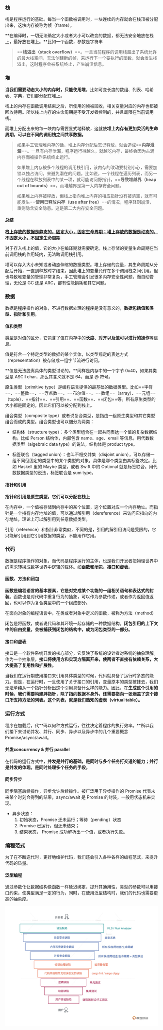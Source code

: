 ### 栈

栈是程序运行的基础。每当一个函数被调用时，一块连续的内存就会在栈顶被分配出来，这块内存被称为帧（frame）。

**在编译时，一切无法确定大小或者大小可以改变的数据，都无法安全地放在栈上，最好放在堆上。**比如一个函数，参数是字符串

>  ==**栈溢出（stack overflow）**==。一旦当前程序的调用栈超出了系统允许的最大栈空间，无法创建新的帧，来运行下一个要执行的函数，就会发生栈溢出，这时程序会被系统终止，产生崩溃信息。



### 堆

**当我们需要动态大小的内存时，只能使用堆**，比如可变长度的数组、列表、哈希表、字典，它们都分配在堆上。

栈上的内存在函数调用结束之后，所使用的帧被回收，相关变量对应的内存也都被回收待用。所以栈上内存的生命周期是不受开发者控制的，并且局限在当前调用栈。

而堆上分配出来的每一块内存需要显式地释放，这就使**堆上内存有更加灵活的生命周期，可以在不同的调用栈之间共享数据。**

> 如果手工管理堆内存的话，堆上内存分配后忘记释放，就会造成==**内存泄漏**==。一旦有内存泄漏，程序运行得越久，就越吃内存，最终会因为占满内存而被操作系统终止运行。
>
> 如果堆上内存被多个线程的调用栈引用，该内存的改动要特别小心，需要加锁以独占访问，来避免潜在的问题。比如说，一个线程在遍历列表，而另一个线程在释放列表中的某一项，就可能访问野指针，==**导致堆越界（heap out of bounds）**==。而堆越界是第一大内存安全问题。
>
> 如果堆上内存被释放，但栈上指向堆上内存的相应指针没有被清空，就有可能发生==**使用已释放内存（use after free）**==的情况，程序轻则崩溃，重则隐含安全隐患。这是第二大内存安全问题。

#### 总结

<u>**栈上存放的数据是静态的，固定大小，固定生命周期；堆上存放的数据是动态的，不固定大小，不固定生命周期**</u>

对于存入栈上的值，它的大小在编译期就需要确定。栈上存储的变量生命周期在当前调用栈的作用域内，无法跨调用栈引用。

堆可以存入大小未知或者动态伸缩的数据类型。堆上存储的变量，其生命周期从分配后开始，一直到释放时才结束，因此堆上的变量允许在多个调用栈之间引用。但也导致堆变量的管理非常复杂，手工管理会引发很多内存安全性问题，而自动管理，无论是 GC 还是 ARC，都有性能损耗和其它问题。



### 数据

数据是程序操作的对象，不进行数据处理的程序是没有意义的，**数据包括值和类型、指针和引用**。



#### 值和类型

类型是对值的区分，它包含了值在内存中的**长度、对齐以及值可以进行的操作**等信息。

值是符合一个特定类型的数据的某个实体，以类型规定的表达方式（representation）被存储成一组字节流进行访问。

**值是无法脱离具体的类型讨论的。**同样是内存中的一个字节 0x40，如果其类型是 ASCII char，那么其含义就不是 64，而是 @ 符号。

原生类型（primitive type）是编程语言提供的最基础的数据类型。比如==字符==、==整数==、==浮点数==、==布尔值==、==数组==（array）、==元组==（tuple）、==指针==、==引用==、==函数==、==闭包==等。所有原生类型的大小都是固定的，因此它们可以被分配到栈上。

组合类型（composite type）或者说复合类型，是指由一组原生类型和其它类型组合而成的类型。组合类型也可以细分为两类：

* 结构体（structure type）：多个类型组合在一起共同表达一个值的复杂数据结构。比如 Person 结构体，内部包含 name、age、email 等信息。用代数数据类型（algebraic data type）的说法，结构体是 product type。

* 标签联合（tagged union）：也叫不相交并集（disjoint union），可以存储一组不同但固定的类型中的某个类型的对象，具体是哪个类型由其标签决定。比如 Haskell 里的 Maybe 类型，或者 Swift 中的 Optional 就是标签联合。用代数数据类型的说法，标签联合是 sum type。



#### 指针和引用

**指针和引用是原生类型，它们可以分配在栈上**

在内存中，一个值被存储到内存中的某个位置，这个位置对应一个内存地址。而指针是一个持有内存地址的值，可以通过解引用（dereference）来访问它指向的内存地址，理论上可以解引用到任意数据类型。

引用（reference）和指针非常类似，不同的是，引用的解引用访问是受限的，它只能解引用到它引用数据的类型，不能用作它用。

### 代码

数据是程序操作的对象，而代码是程序运行的主体，也是我们开发者把物理世界中的需求转换成数字世界中逻辑的载体。如**函数和闭包、接口和虚表**。



#### 函数、方法和闭包

**函数是编程语言的基本要素，它是对完成某个功能的一组相关语句和表达式的封装**。函数也是对代码中重复行为的抽象，可以作为参数传递，或者作为返回值返回，也可以作为复合类型中的一个组成部分。

在面向对象的编程语言中，在类或者对象中定义的函数，被称为方法（method）

闭包是将函数，或者说代码和其环境一起存储的一种数据结构。**闭包引用的上下文中的自由变量，会被捕获到闭包的结构中，成为闭包类型的一部分。**



#### 接口和虚表

接口是一个软件系统开发的核心部分，它反映了系统的设计者对系统的抽象理解。作为一个抽象层，**接口将使用方和实现方隔离开来，使两者不直接有依赖关系，大大提高了复用性和扩展性。**

当我们在运行期使用接口来引用具体类型的时候，代码就具备了运行时多态的能力。但是，在运行时，一旦使用了关于接口的引用，变量原本的类型被抹去，我们无法单纯从一个指针分析出这个引用具备什么样的能力。因此，在**生成这个引用的时候，我们需要构建胖指针，除了指向数据本身外，还需要指向一张涵盖了这个接口所支持方法的列表。这个列表，就是我们熟知的虚表（virtual table）。**



### 运行方式

程序在加载后，代**码以何种方式运行，往往决定着程序的执行效率。**所以我们接下来讨论并发、并行、同步、异步以及异步中的几个重要概念 Promise/async/await。

#### 并发concurrency & 并行 parallel

在代码的运行方式中，**并发是并行的基础，是同时与多个任务打交道的能力；并行是并发的体现，是同时处理多个任务的手段。**



#### 同步异步

同步阻塞后续操作，异步允许后续操作。被广泛用于异步操作的 Promise 代表未来某个时刻会得到的结果，async/await 是 Promise 的封装，一般用状态机来实现。

* 异步状态：
  1. 初始状态，Promise 还未运行；等待（pending）状态
  2. Promise 已运行，但还未结束；
  3. 结束状态， Promise 成功解析出一个值，或者执行失败。



### 编程范式

为了在不断迭代时，更好地维护代码，我们还会引入各种各样的编程范式，来提升代码的质量。



#### 泛型编程

通过参数化让数据结构像函数一样延迟绑定，提升其通用性，类型的参数可以用接口约束，使类型满足一定的行为，同时，在使用泛型结构时，我们的代码也需要更高的抽象度。



![img](%E5%9F%BA%E7%A1%80.assets/b3888e6082a613d3da04658089dc361e.jpg) 